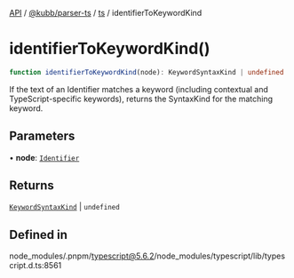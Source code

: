 [API](../../../../../packages.md) / [@kubb/parser-ts](../../../index.md) / [ts](../index.md) / identifierToKeywordKind

# identifierToKeywordKind()

```ts
function identifierToKeywordKind(node): KeywordSyntaxKind | undefined
```

If the text of an Identifier matches a keyword (including contextual and TypeScript-specific keywords), returns the
SyntaxKind for the matching keyword.

## Parameters

• **node**: [`Identifier`](../interfaces/Identifier.md)

## Returns

[`KeywordSyntaxKind`](../type-aliases/KeywordSyntaxKind.md) \| `undefined`

## Defined in

node\_modules/.pnpm/typescript@5.6.2/node\_modules/typescript/lib/typescript.d.ts:8561
